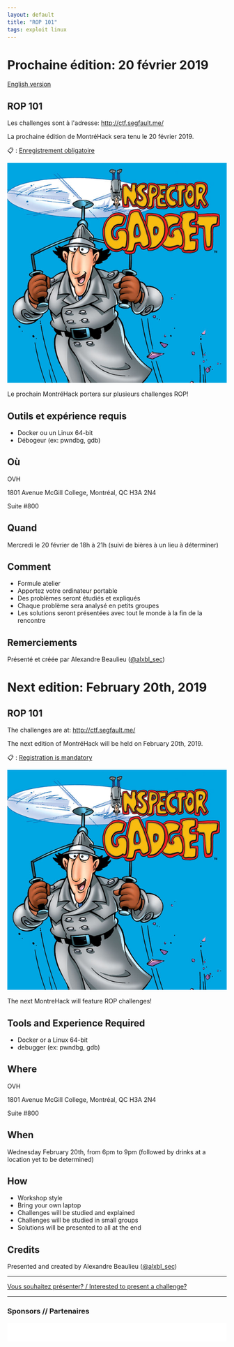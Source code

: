 ```yaml
---
layout: default
title: "ROP 101"
tags: exploit linux
---
```


# Prochaine édition: 20 février 2019

[English version](#english)

## ROP 101

Les challenges sont à l'adresse: http://ctf.segfault.me/

La prochaine édition de MontréHack sera tenu le 20 février 2019.

:clipboard: : [Enregistrement obligatoire](https://www.eventbrite.ca/e/montrehack-rop-101-tickets-56659638504)

![Go go gadget](/images/19-02_rop.jpg)

Le prochain MontréHack portera sur plusieurs challenges ROP!

## Outils et expérience requis

* Docker ou un Linux 64-bit
* Débogeur (ex: pwndbg, gdb)

## Où

OVH

1801 Avenue McGill College, Montréal, QC H3A 2N4

Suite #800

## Quand

Mercredi le 20 février de 18h à 21h (suivi de bières à un lieu à déterminer)

## Comment
 
* Formule atelier
* Apportez votre ordinateur portable
* Des problèmes seront étudiés et expliqués
* Chaque problème sera analysé en petits groupes
* Les solutions seront présentées avec tout le monde à la fin de la rencontre

## Remerciements

Présenté et créée par Alexandre Beaulieu ([@alxbl\_sec](https://twitter.com/alxbl_sec))


<a id="english"></a>

# Next edition: February 20th, 2019

## ROP 101

The challenges are at: http://ctf.segfault.me/

The next edition of MontréHack will be held on February 20th, 2019.

:clipboard: : [Registration is mandatory](https://www.eventbrite.ca/e/montrehack-rop-101-tickets-56659638504)

![Go go gadget](/images/19-02_rop.jpg)

The next MontreHack will feature ROP challenges!

## Tools and Experience Required

* Docker or a Linux 64-bit
* debugger (ex: pwndbg, gdb)

## Where

OVH

1801 Avenue McGill College, Montréal, QC H3A 2N4

Suite #800

## When

Wednesday February 20th, from 6pm to 9pm (followed by drinks at a location yet to be determined)

## How

* Workshop style
* Bring your own laptop
* Challenges will be studied and explained
* Challenges will be studied in small groups
* Solutions will be presented to all at the end

## Credits

Presented and created by Alexandre Beaulieu ([@alxbl\_sec](https://twitter.com/alxbl_sec))

<hr/>

[Vous souhaitez présenter? / Interested to present a challenge?](https://github.com/montrehack/montrehack.github.com/wiki/Present-at-Montrehack)

<hr/>

### Sponsors // Partenaires

[![Brasserie Benelux](/images/benelux.png)](http://brasseriebenelux.com/)
